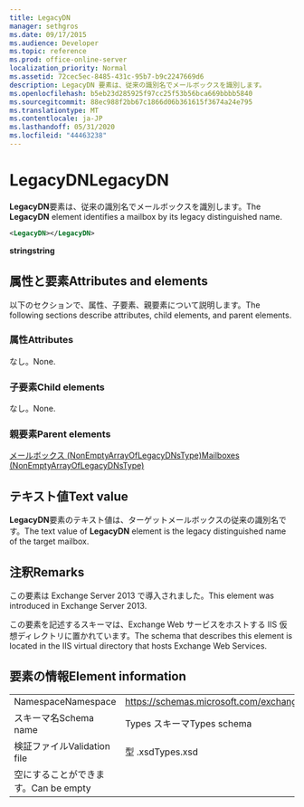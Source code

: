 ```yaml
---
title: LegacyDN
manager: sethgros
ms.date: 09/17/2015
ms.audience: Developer
ms.topic: reference
ms.prod: office-online-server
localization_priority: Normal
ms.assetid: 72cec5ec-8485-431c-95b7-b9c2247669d6
description: LegacyDN 要素は、従来の識別名でメールボックスを識別します。
ms.openlocfilehash: b5eb23d285925f97cc25f53b56bca669bbbb5840
ms.sourcegitcommit: 88ec988f2bb67c1866d06b361615f3674a24e795
ms.translationtype: MT
ms.contentlocale: ja-JP
ms.lasthandoff: 05/31/2020
ms.locfileid: "44463238"
---
```

# <a name="legacydn"></a><span data-ttu-id="4b905-103">LegacyDN</span><span class="sxs-lookup"><span data-stu-id="4b905-103">LegacyDN</span></span>

<span data-ttu-id="4b905-104">**LegacyDN**要素は、従来の識別名でメールボックスを識別します。</span><span class="sxs-lookup"><span data-stu-id="4b905-104">The **LegacyDN** element identifies a mailbox by its legacy distinguished name.</span></span> 
  
```XML
<LegacyDN></LegacyDN>
```

<span data-ttu-id="4b905-105">**string**</span><span class="sxs-lookup"><span data-stu-id="4b905-105">**string**</span></span>

## <a name="attributes-and-elements"></a><span data-ttu-id="4b905-106">属性と要素</span><span class="sxs-lookup"><span data-stu-id="4b905-106">Attributes and elements</span></span>

<span data-ttu-id="4b905-107">以下のセクションで、属性、子要素、親要素について説明します。</span><span class="sxs-lookup"><span data-stu-id="4b905-107">The following sections describe attributes, child elements, and parent elements.</span></span>
  
### <a name="attributes"></a><span data-ttu-id="4b905-108">属性</span><span class="sxs-lookup"><span data-stu-id="4b905-108">Attributes</span></span>

<span data-ttu-id="4b905-109">なし。</span><span class="sxs-lookup"><span data-stu-id="4b905-109">None.</span></span>
  
### <a name="child-elements"></a><span data-ttu-id="4b905-110">子要素</span><span class="sxs-lookup"><span data-stu-id="4b905-110">Child elements</span></span>

<span data-ttu-id="4b905-111">なし。</span><span class="sxs-lookup"><span data-stu-id="4b905-111">None.</span></span>
  
### <a name="parent-elements"></a><span data-ttu-id="4b905-112">親要素</span><span class="sxs-lookup"><span data-stu-id="4b905-112">Parent elements</span></span>

[<span data-ttu-id="4b905-113">メールボックス (NonEmptyArrayOfLegacyDNsType)</span><span class="sxs-lookup"><span data-stu-id="4b905-113">Mailboxes (NonEmptyArrayOfLegacyDNsType)</span></span>](mailboxes-nonemptyarrayoflegacydnstype.md)
  
## <a name="text-value"></a><span data-ttu-id="4b905-114">テキスト値</span><span class="sxs-lookup"><span data-stu-id="4b905-114">Text value</span></span>

<span data-ttu-id="4b905-115">**LegacyDN**要素のテキスト値は、ターゲットメールボックスの従来の識別名です。</span><span class="sxs-lookup"><span data-stu-id="4b905-115">The text value of **LegacyDN** element is the legacy distinguished name of the target mailbox.</span></span> 
  
## <a name="remarks"></a><span data-ttu-id="4b905-116">注釈</span><span class="sxs-lookup"><span data-stu-id="4b905-116">Remarks</span></span>

<span data-ttu-id="4b905-117">この要素は Exchange Server 2013 で導入されました。</span><span class="sxs-lookup"><span data-stu-id="4b905-117">This element was introduced in Exchange Server 2013.</span></span>
  
<span data-ttu-id="4b905-118">この要素を記述するスキーマは、Exchange Web サービスをホストする IIS 仮想ディレクトリに置かれています。</span><span class="sxs-lookup"><span data-stu-id="4b905-118">The schema that describes this element is located in the IIS virtual directory that hosts Exchange Web Services.</span></span>
  
## <a name="element-information"></a><span data-ttu-id="4b905-119">要素の情報</span><span class="sxs-lookup"><span data-stu-id="4b905-119">Element information</span></span>

|||
|:-----|:-----|
|<span data-ttu-id="4b905-120">Namespace</span><span class="sxs-lookup"><span data-stu-id="4b905-120">Namespace</span></span>  <br/> |https://schemas.microsoft.com/exchange/services/2006/types  <br/> |
|<span data-ttu-id="4b905-121">スキーマ名</span><span class="sxs-lookup"><span data-stu-id="4b905-121">Schema name</span></span>  <br/> |<span data-ttu-id="4b905-122">Types スキーマ</span><span class="sxs-lookup"><span data-stu-id="4b905-122">Types schema</span></span>  <br/> |
|<span data-ttu-id="4b905-123">検証ファイル</span><span class="sxs-lookup"><span data-stu-id="4b905-123">Validation file</span></span>  <br/> |<span data-ttu-id="4b905-124">型 .xsd</span><span class="sxs-lookup"><span data-stu-id="4b905-124">Types.xsd</span></span>  <br/> |
|<span data-ttu-id="4b905-125">空にすることができます。</span><span class="sxs-lookup"><span data-stu-id="4b905-125">Can be empty</span></span>  <br/> ||
   

